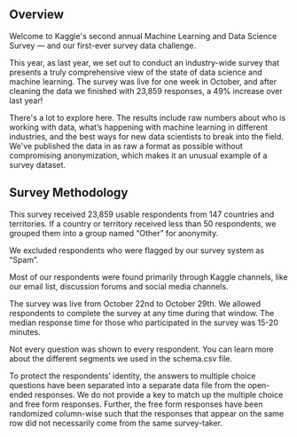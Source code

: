 ## Overview
Welcome to Kaggle's second annual Machine Learning and Data Science Survey ― and our first-ever survey data challenge.

This year, as last year, we set out to conduct an industry-wide survey that presents a truly comprehensive view of the state of data 
science and machine learning. The survey was live for one week in October, and after cleaning the data we finished with 23,859 responses, 
a 49% increase over last year!

There's a lot to explore here. The results include raw numbers about who is working with data, what’s happening with machine learning in 
different industries, and the best ways for new data scientists to break into the field. We've published the data in as raw a format as 
possible without compromising anonymization, which makes it an unusual example of a survey dataset.

## Survey Methodology

This survey received 23,859 usable respondents from 147 countries and territories. If a country or territory received less than 50 
respondents, we grouped them into a group named “Other” for anonymity.

We excluded respondents who were flagged by our survey system as “Spam”.

Most of our respondents were found primarily through Kaggle channels, like our email list, discussion forums and social media channels.

The survey was live from October 22nd to October 29th. We allowed respondents to complete the survey at any time during that window. 
The median response time for those who participated in the survey was 15-20 minutes. 

Not every question was shown to every respondent. You can learn more about the different segments we used in the schema.csv file.

To protect the respondents’ identity, the answers to multiple choice questions have been separated into a separate data file from the 
open-ended responses. We do not provide a key to match up the multiple choice and free form responses. Further, the free form responses have been randomized column-wise such that the responses that appear on the same row did not necessarily come from the same survey-taker.
